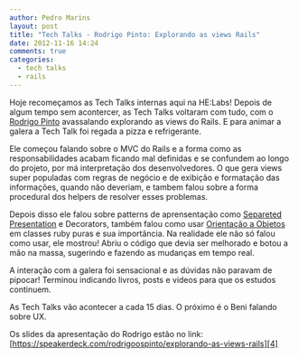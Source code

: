 ```yaml
---
author: Pedro Marins
layout: post
title: "Tech Talks - Rodrigo Pinto: Explorando as views Rails"
date: 2012-11-16 14:24
comments: true
categories:
  - tech talks
  - rails
---
```


Hoje recomeçamos as Tech Talks internas aqui na HE:Labs! Depois de algum tempo sem acontercer, as Tech Talks voltaram com tudo, com o [Rodrigo Pinto][3] avassalando explorando as views do Rails. E para animar a galera a Tech Talk foi regada a pizza e refrigerante.
<!-- more -->

Ele começou falando sobre o MVC do Rails e a forma como as responsabilidades acabam ficando mal definidas e se confundem ao longo do projeto, por má interpretação dos desenvolvedores. O que gera views super populadas com regras de negócio e de exibição e formatação das informações, quando não deveriam, e tambem falou sobre a forma procedural dos helpers de resolver esses problemas.

Depois disso ele falou sobre patterns de aprensentação como [Separeted Presentation][1] e Decorators, também falou como usar [Orientação a Objetos][2] em classes ruby puras e sua importância. Na realidade ele não só falou como usar, ele mostrou! Abriu o código que devia ser melhorado e botou a mão na massa, sugerindo e fazendo as mudanças em tempo real.

A interação com a galera foi sensacional e as dúvidas não paravam de pipocar! Terminou indicando livros, posts e videos para que os estudos continuem.

As Tech Talks vão acontecer a cada 15 dias. O próximo é o Beni falando sobre UX.

Os slides da apresentação do Rodrigo estão no link: 
[https://speakerdeck.com/rodrigoospinto/explorando-as-views-rails][4]

[1]: http://martinfowler.com/eaaDev/SeparatedPresentation.html
[2]: http://blog.steveklabnik.com/posts/2011-09-06-the-secret-to-rails-oo-design
[3]: http://rodrigopinto.me
[4]: https://speakerdeck.com/rodrigoospinto/explorando-as-views-rails